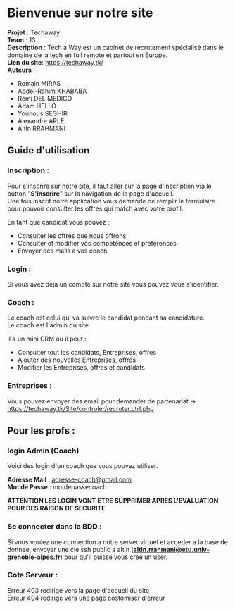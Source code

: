 # Bienvenue sur notre site

**Projet**      : Techaway <br>
**Team**        : 13 <br>
**Description** : 
Tech a Way est un cabinet de recrutement spécialisé dans le domaine de la tech en full remote et partout en Europe. <br>
**Lien du site**: https://techaway.tk/ <br>
**Auteurs**     :
- Romain MIRAS
- Abdel-Rahim KHABABA 
- Rémi DEL MEDICO
- Adam HELLO
- Younous SEGHIR
- Alexandre ARLE
- Altin RRAHMANI


## Guide d'utilisation

### Inscription :
Pour s'inscrire sur notre site, il faut aller sur la page d'inscription via le button "**S'inscrire**" sur la navigation de la page d'accueil.<br>
Une fois inscrit notre application vous demande de remplir le formulaire pour pouvoir consulter les offres qui match avec votre profil.
<br>

En tant que candidat vous pouvez :
- Consulter les offres que nous offrons
- Consulter et modifier vos competences et preferences  
- Envoyer des mails a vos coach

### Login :

Si vous avez deja un compte sur notre site vous pouvez vous s'identifier. <br>

### Coach :
Le coach est celui qui va suivre le candidat pendant sa candidature. <br>
Le coach est l'admin du site <br>

Il a un mini CRM ou il peut : 
- Consulter tout les candidats, Entreprises, offres
- Ajouter des nouvelles Entreprises, offres
- Modifier les Entreprises, offres et candidats

### Entreprises :

Vous pouvez envoyer des email pour demander de partenariat -> https://techaway.tk/Site/controler/recruter.ctrl.php

## Pour les profs : 

### login Admin (Coach)
Voici des login d'un coach que vous pouvez utiliser.

**Adresse Mail** : adresse-coach@gmail.com <br>
**Mot de Passe** : motdepassecoach <br>

**ATTENTION LES LOGIN VONT ETRE SUPPRIMER APRES L'EVALUATION POUR DES RAISON DE SECURITE**

### Se connecter dans la BDD :
Si vous voulez une connection a notre server virtuel et acceder a la base de donnee,
envoyer une cle ssh public a altin (**altin.rrahmani@etu.univ-grenoble-alpes.fr**) pour qu'il puisse vous cree un user.<br>


### Cote Serveur : 

Erreur 403 redirige vers la page d'accueil du site <br>
Erreur 404 redirige vers une page costomiser d'erreur <br>






